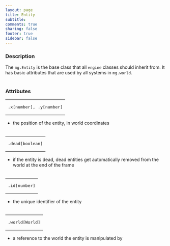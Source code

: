 ```yaml
---
layout: page
title: Entity 
subtitle:
comments: true
sharing: false
footer: true
sidebar: false 
---
```


<h3 id="description" data-magellan-destination="description">Description</h3>

The <code class="text">mg.Entity</code> is the base class that all <code class="text">engine</code> classes should inherit from. It has basic attributes that are used by all
systems in <code class="text">mg.world</code>.
<br><br>

<h3 id="attributes" data-magellan-destination="attributes">Attributes</h3>

<div><table class="CodeRay">
<td class="code"><pre>
.<span class="annotation">x</span><span class="tag">[number]</span>, <span class="annotation">.y</span><span class="tag">[number]</span>
</pre></td>
</table></div>

*   the position of the entity, in world coordinates
<br><br>


<div><table class="CodeRay">
<td class="code"><pre>
.<span class="annotation">dead</span><span class="tag">[boolean]</span>
</pre></td>
</table></div>

*   if the entity is dead, dead entities get automatically removed from the world at the end of the frame
<br><br>


<div><table class="CodeRay">
<td class="code"><pre>
.<span class="annotation">id</span><span class="tag">[number]</span>
</pre></td>
</table></div>

*   the unique identifier of the entity 
<br><br>


<div><table class="CodeRay">
<td class="code"><pre>
.<span class="annotation">world</span><span class="tag">[World]</span>
</pre></td>
</table></div>

*   a reference to the world the entity is manipulated by 
<br><br>
